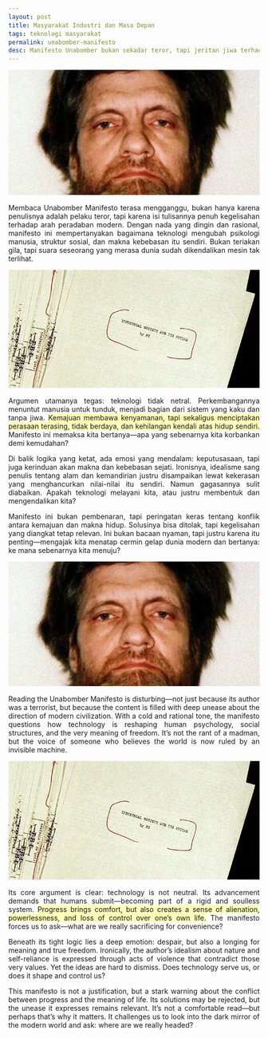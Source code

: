 ```yaml
---
layout: post
title: Masyarakat Industri dan Masa Depan
tags: teknologi masyarakat
permalink: unabomber-manifesto
desc: Manifesto Unabomber bukan sekadar teror, tapi jeritan jiwa terhadap peradaban modern yang kehilangan arah
---
```

<div style="text-align: justify;" data-lang="id" class="hidden">

<img src="assets/img/037b8b53918a10c5465be81a86f09e7bbd111c6af335eadfec2a752e93fc2c01.webp" alt="Ted Kaczynski">

<div style="text-align: justify;">
    <p>Membaca Unabomber Manifesto terasa mengganggu, bukan hanya karena penulisnya adalah pelaku teror, tapi karena isi
        tulisannya penuh kegelisahan terhadap arah peradaban modern. Dengan nada yang dingin dan rasional, manifesto ini
        mempertanyakan bagaimana teknologi mengubah psikologi manusia, struktur sosial, dan makna kebebasan itu sendiri.
        Bukan teriakan gila, tapi suara seseorang yang merasa dunia sudah dikendalikan mesin tak terlihat.
    </p>
  
<img src="assets/img/0a4569c7809385dca673e18caf0bcef3ec4f425465b31de4663ba381ab9839bd.webp" alt="Manifesto">

<p> Argumen utamanya tegas: teknologi tidak netral. Perkembangannya menuntut manusia untuk tunduk, menjadi bagian dari sistem yang kaku dan tanpa jiwa. <span style="background-color: rgb(255, 255, 185);"> Kemajuan membawa kenyamanan, tapi sekaligus menciptakan perasaan terasing, tidak berdaya, dan kehilangan kendali atas hidup sendiri.</span> Manifesto ini memaksa kita bertanya—apa yang sebenarnya kita korbankan demi kemudahan? </p>

<p> Di balik logika yang ketat, ada emosi yang mendalam: keputusasaan, tapi juga kerinduan akan makna dan kebebasan sejati. Ironisnya, idealisme sang penulis tentang alam dan kemandirian justru disampaikan lewat kekerasan yang menghancurkan nilai-nilai itu sendiri. Namun gagasannya sulit diabaikan. Apakah teknologi melayani kita, atau justru membentuk dan mengendalikan kita? </p>

<p>Manifesto ini bukan pembenaran, tapi peringatan keras tentang konflik antara kemajuan dan makna hidup. Solusinya bisa ditolak, tapi kegelisahan yang diangkat tetap relevan. Ini bukan bacaan nyaman, tapi justru karena itu penting—mengajak kita menatap cermin gelap dunia modern dan bertanya: ke mana sebenarnya kita menuju? </p>

</div>
</div>

<div style="text-align: justify;" data-lang="en">

<img src="assets/img/037b8b53918a10c5465be81a86f09e7bbd111c6af335eadfec2a752e93fc2c01.webp" alt="Ted Kaczynski">

<div style="text-align: justify;">
    <p>Reading the Unabomber Manifesto is disturbing—not just because its author was a terrorist, but because the content is filled with deep unease about the direction of modern civilization. With a cold and rational tone, the manifesto questions how technology is reshaping human psychology, social structures, and the very meaning of freedom. It’s not the rant of a madman, but the voice of someone who believes the world is now ruled by an invisible machine.</p>
  
<img src="assets/img/0a4569c7809385dca673e18caf0bcef3ec4f425465b31de4663ba381ab9839bd.webp" alt="Manifesto">

<p>Its core argument is clear: technology is not neutral. Its advancement demands that humans submit—becoming part of a rigid and soulless system. <span style="background-color: rgb(255, 255, 185);">Progress brings comfort, but also creates a sense of alienation, powerlessness, and loss of control over one’s own life.</span> The manifesto forces us to ask—what are we really sacrificing for convenience?</p>

<p>Beneath its tight logic lies a deep emotion: despair, but also a longing for meaning and true freedom. Ironically, the author’s idealism about nature and self-reliance is expressed through acts of violence that contradict those very values. Yet the ideas are hard to dismiss. Does technology serve us, or does it shape and control us?</p>

<p>This manifesto is not a justification, but a stark warning about the conflict between progress and the meaning of life. Its solutions may be rejected, but the unease it expresses remains relevant. It’s not a comfortable read—but perhaps that’s why it matters. It challenges us to look into the dark mirror of the modern world and ask: where are we really headed?</p>

</div>
</div>
